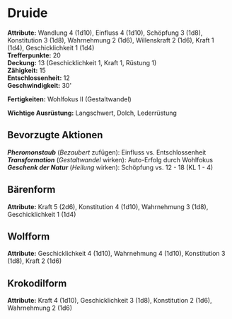 # Druide
**Attribute:** Wandlung 4 (1d10), Einfluss 4 (1d10), Schöpfung 3 (1d8), Konstitution 3 (1d8), Wahrnehmung 2 (1d6), Willenskraft 2 (1d6), Kraft 1 (1d4), Geschicklichkeit 1 (1d4)  
**Trefferpunkte:** 20  
**Deckung:** 13 (Geschicklichkeit 1, Kraft 1, Rüstung 1)  
**Zähigkeit:** 15  
**Entschlossenheit:** 12  
**Geschwindigkeit:** 30'  

**Fertigkeiten:** Wohlfokus II (Gestaltwandel)

**Wichtige Ausrüstung:** Langschwert, Dolch, Lederrüstung

## Bevorzugte Aktionen
***Pheromonstaub*** (_Bezaubert_ zufügen): Einfluss vs. Entschlossenheit  
***Transformation*** (_Gestaltwandel_ wirken): Auto-Erfolg durch Wohlfokus  
***Geschenk der Natur*** (_Heilung_ wirken): Schöpfung vs. 12 - 18 (KL 1 - 4)  

## Bärenform
**Attribute:** Kraft 5 (2d6), Konstitution 4 (1d10), Wahrnehmung 3 (1d8), Geschicklichkeit 1 (1d4)  

## Wolfform
**Attribute:** Geschicklichkeit 4 (1d10), Wahrnehmung 4 (1d10), Konstitution 3 (1d8), Kraft 2 (1d6)  

## Krokodilform
**Attribute:** Kraft 4 (1d10), Geschicklichkeit 3 (1d8), Konstitution 2 (1d6), Wahrnehmung 2 (1d6)  

